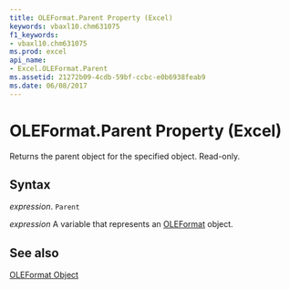 ```yaml
---
title: OLEFormat.Parent Property (Excel)
keywords: vbaxl10.chm631075
f1_keywords:
- vbaxl10.chm631075
ms.prod: excel
api_name:
- Excel.OLEFormat.Parent
ms.assetid: 21272b09-4cdb-59bf-ccbc-e0b6938feab9
ms.date: 06/08/2017
---
```



# OLEFormat.Parent Property (Excel)

Returns the parent object for the specified object. Read-only.


## Syntax

 _expression_. `Parent`

 _expression_ A variable that represents an [OLEFormat](Excel.OLEFormat.md) object.


## See also


[OLEFormat Object](Excel.OLEFormat.md)

